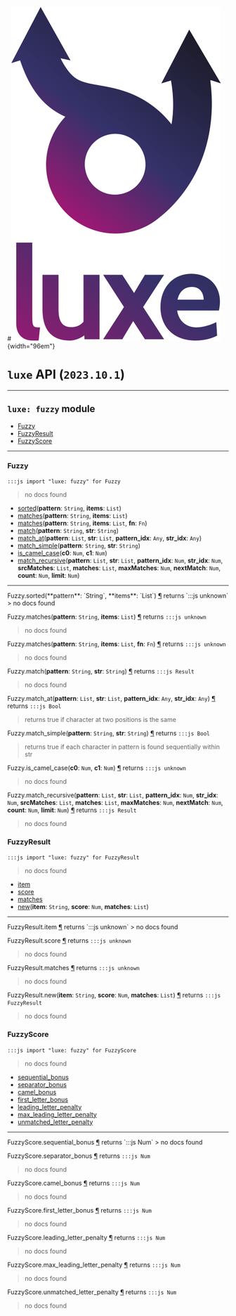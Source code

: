 #![](../../../images/luxe-dark.svg){width="96em"}

# `luxe` API (`2023.10.1`)  


---

## `luxe: fuzzy` module

- [Fuzzy](#fuzzy)   
- [FuzzyResult](#fuzzyresult)   
- [FuzzyScore](#fuzzyscore)   

---

### Fuzzy
`:::js import "luxe: fuzzy" for Fuzzy`
> no docs found

- [sorted](#Fuzzy.sorted+2)(**pattern**: `String`, **items**: `List`)
- [matches](#Fuzzy.matches+2)(**pattern**: `String`, **items**: `List`)
- [matches](#Fuzzy.matches+3)(**pattern**: `String`, **items**: `List`, **fn**: `Fn`)
- [match](#Fuzzy.match+2)(**pattern**: `String`, **str**: `String`)
- [match_at](#Fuzzy.match_at+4)(**pattern**: `List`, **str**: `List`, **pattern_idx**: `Any`, **str_idx**: `Any`)
- [match_simple](#Fuzzy.match_simple+2)(**pattern**: `String`, **str**: `String`)
- [is_camel_case](#Fuzzy.is_camel_case+2)(**c0**: `Num`, **c1**: `Num`)
- [match_recursive](#Fuzzy.match_recursive+10)(**pattern**: `List`, **str**: `List`, **pattern_idx**: `Num`, **str_idx**: `Num`, **srcMatches**: `List`, **matches**: `List`, **maxMatches**: `Num`, **nextMatch**: `Num`, **count**: `Num`, **limit**: `Num`)

<hr/>
<endpoint module="luxe: fuzzy" class="Fuzzy" signature="sorted(pattern : String, items : List)"></endpoint>
<signature id="Fuzzy.sorted+2">Fuzzy.sorted(**pattern**: `String`, **items**: `List`)
<a class="headerlink" href="#Fuzzy.sorted+2" title="Permanent link">¶</a></signature>
<span class='api_ret'>returns</span> `:::js unknown`
> no docs found   

<endpoint module="luxe: fuzzy" class="Fuzzy" signature="matches(pattern : String, items : List)"></endpoint>
<signature id="Fuzzy.matches+2">Fuzzy.matches(**pattern**: `String`, **items**: `List`)
<a class="headerlink" href="#Fuzzy.matches+2" title="Permanent link">¶</a></signature>
<span class='api_ret'>returns</span> `:::js unknown`
> no docs found   

<endpoint module="luxe: fuzzy" class="Fuzzy" signature="matches(pattern : String, items : List, fn : Fn)"></endpoint>
<signature id="Fuzzy.matches+3">Fuzzy.matches(**pattern**: `String`, **items**: `List`, **fn**: `Fn`)
<a class="headerlink" href="#Fuzzy.matches+3" title="Permanent link">¶</a></signature>
<span class='api_ret'>returns</span> `:::js unknown`
> no docs found   

<endpoint module="luxe: fuzzy" class="Fuzzy" signature="match(pattern : String, str : String)"></endpoint>
<signature id="Fuzzy.match+2">Fuzzy.match(**pattern**: `String`, **str**: `String`)
<a class="headerlink" href="#Fuzzy.match+2" title="Permanent link">¶</a></signature>
<span class='api_ret'>returns</span> `:::js Result`
> no docs found   

<endpoint module="luxe: fuzzy" class="Fuzzy" signature="match_at(pattern : List, str : List, pattern_idx : Any, str_idx : Any)"></endpoint>
<signature id="Fuzzy.match_at+4">Fuzzy.match_at(**pattern**: `List`, **str**: `List`, **pattern_idx**: `Any`, **str_idx**: `Any`)
<a class="headerlink" href="#Fuzzy.match_at+4" title="Permanent link">¶</a></signature>
<span class='api_ret'>returns</span> `:::js Bool`
> returns true if character at two positions is the same   

<endpoint module="luxe: fuzzy" class="Fuzzy" signature="match_simple(pattern : String, str : String)"></endpoint>
<signature id="Fuzzy.match_simple+2">Fuzzy.match_simple(**pattern**: `String`, **str**: `String`)
<a class="headerlink" href="#Fuzzy.match_simple+2" title="Permanent link">¶</a></signature>
<span class='api_ret'>returns</span> `:::js Bool`
> returns true if each character in pattern is found sequentially within str   

<endpoint module="luxe: fuzzy" class="Fuzzy" signature="is_camel_case(c0 : Num, c1 : Num)"></endpoint>
<signature id="Fuzzy.is_camel_case+2">Fuzzy.is_camel_case(**c0**: `Num`, **c1**: `Num`)
<a class="headerlink" href="#Fuzzy.is_camel_case+2" title="Permanent link">¶</a></signature>
<span class='api_ret'>returns</span> `:::js unknown`
> no docs found   

<endpoint module="luxe: fuzzy" class="Fuzzy" signature="match_recursive(pattern : List, str : List, pattern_idx : Num, str_idx : Num, srcMatches : List, matches : List, maxMatches : Num, nextMatch : Num, count : Num, limit : Num)"></endpoint>
<signature id="Fuzzy.match_recursive+10">Fuzzy.match_recursive(**pattern**: `List`, **str**: `List`, **pattern_idx**: `Num`, **str_idx**: `Num`, **srcMatches**: `List`, **matches**: `List`, **maxMatches**: `Num`, **nextMatch**: `Num`, **count**: `Num`, **limit**: `Num`)
<a class="headerlink" href="#Fuzzy.match_recursive+10" title="Permanent link">¶</a></signature>
<span class='api_ret'>returns</span> `:::js Result`
> no docs found   

### FuzzyResult
`:::js import "luxe: fuzzy" for FuzzyResult`
> no docs found

- [item](#FuzzyResult.item)
- [score](#FuzzyResult.score)
- [matches](#FuzzyResult.matches)
- [new](#FuzzyResult.new+3)(**item**: `String`, **score**: `Num`, **matches**: `List`)

<hr/>
<endpoint module="luxe: fuzzy" class="FuzzyResult" signature="item"></endpoint>
<signature id="FuzzyResult.item">FuzzyResult.item
<a class="headerlink" href="#FuzzyResult.item" title="Permanent link">¶</a></signature>
<span class='api_ret'>returns</span> `:::js unknown`
> no docs found   

<endpoint module="luxe: fuzzy" class="FuzzyResult" signature="score"></endpoint>
<signature id="FuzzyResult.score">FuzzyResult.score
<a class="headerlink" href="#FuzzyResult.score" title="Permanent link">¶</a></signature>
<span class='api_ret'>returns</span> `:::js unknown`
> no docs found   

<endpoint module="luxe: fuzzy" class="FuzzyResult" signature="matches"></endpoint>
<signature id="FuzzyResult.matches">FuzzyResult.matches
<a class="headerlink" href="#FuzzyResult.matches" title="Permanent link">¶</a></signature>
<span class='api_ret'>returns</span> `:::js unknown`
> no docs found   

<endpoint module="luxe: fuzzy" class="FuzzyResult" signature="new(item : String, score : Num, matches : List)"></endpoint>
<signature id="FuzzyResult.new+3">FuzzyResult.new(**item**: `String`, **score**: `Num`, **matches**: `List`)
<a class="headerlink" href="#FuzzyResult.new+3" title="Permanent link">¶</a></signature>
<span class='api_ret'>returns</span> `:::js FuzzyResult`
> no docs found   

### FuzzyScore
`:::js import "luxe: fuzzy" for FuzzyScore`
> no docs found

- [sequential_bonus](#FuzzyScore.sequential_bonus)
- [separator_bonus](#FuzzyScore.separator_bonus)
- [camel_bonus](#FuzzyScore.camel_bonus)
- [first_letter_bonus](#FuzzyScore.first_letter_bonus)
- [leading_letter_penalty](#FuzzyScore.leading_letter_penalty)
- [max_leading_letter_penalty](#FuzzyScore.max_leading_letter_penalty)
- [unmatched_letter_penalty](#FuzzyScore.unmatched_letter_penalty)

<hr/>
<endpoint module="luxe: fuzzy" class="FuzzyScore" signature="sequential_bonus"></endpoint>
<signature id="FuzzyScore.sequential_bonus">FuzzyScore.sequential_bonus
<a class="headerlink" href="#FuzzyScore.sequential_bonus" title="Permanent link">¶</a></signature>
<span class='api_ret'>returns</span> `:::js Num`
> no docs found   

<endpoint module="luxe: fuzzy" class="FuzzyScore" signature="separator_bonus"></endpoint>
<signature id="FuzzyScore.separator_bonus">FuzzyScore.separator_bonus
<a class="headerlink" href="#FuzzyScore.separator_bonus" title="Permanent link">¶</a></signature>
<span class='api_ret'>returns</span> `:::js Num`
> no docs found   

<endpoint module="luxe: fuzzy" class="FuzzyScore" signature="camel_bonus"></endpoint>
<signature id="FuzzyScore.camel_bonus">FuzzyScore.camel_bonus
<a class="headerlink" href="#FuzzyScore.camel_bonus" title="Permanent link">¶</a></signature>
<span class='api_ret'>returns</span> `:::js Num`
> no docs found   

<endpoint module="luxe: fuzzy" class="FuzzyScore" signature="first_letter_bonus"></endpoint>
<signature id="FuzzyScore.first_letter_bonus">FuzzyScore.first_letter_bonus
<a class="headerlink" href="#FuzzyScore.first_letter_bonus" title="Permanent link">¶</a></signature>
<span class='api_ret'>returns</span> `:::js Num`
> no docs found   

<endpoint module="luxe: fuzzy" class="FuzzyScore" signature="leading_letter_penalty"></endpoint>
<signature id="FuzzyScore.leading_letter_penalty">FuzzyScore.leading_letter_penalty
<a class="headerlink" href="#FuzzyScore.leading_letter_penalty" title="Permanent link">¶</a></signature>
<span class='api_ret'>returns</span> `:::js Num`
> no docs found   

<endpoint module="luxe: fuzzy" class="FuzzyScore" signature="max_leading_letter_penalty"></endpoint>
<signature id="FuzzyScore.max_leading_letter_penalty">FuzzyScore.max_leading_letter_penalty
<a class="headerlink" href="#FuzzyScore.max_leading_letter_penalty" title="Permanent link">¶</a></signature>
<span class='api_ret'>returns</span> `:::js Num`
> no docs found   

<endpoint module="luxe: fuzzy" class="FuzzyScore" signature="unmatched_letter_penalty"></endpoint>
<signature id="FuzzyScore.unmatched_letter_penalty">FuzzyScore.unmatched_letter_penalty
<a class="headerlink" href="#FuzzyScore.unmatched_letter_penalty" title="Permanent link">¶</a></signature>
<span class='api_ret'>returns</span> `:::js Num`
> no docs found   

